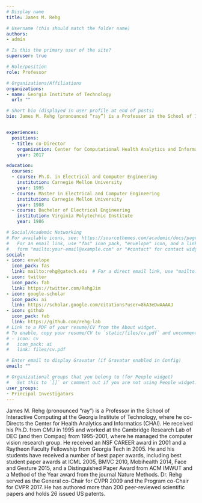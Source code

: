 ```yaml
---
# Display name
title: James M. Rehg

# Username (this should match the folder name)
authors:
- admin

# Is this the primary user of the site?
superuser: true

# Role/position
role: Professor

# Organizations/Affiliations
organizations:
- name: Georgia Institute of Technology
  url: ""

# Short bio (displayed in user profile at end of posts)
bio: James M. Rehg (pronounced “ray”) is a Professor in the School of Interactive Computing at the Georgia Institute of Technology, where he co-Directs the Center for Health Analytics and Informatics (CHAI). He received his Ph.D. from CMU in 1995 and worked at the Cambridge Research Lab of DEC (and then Compaq) from 1995-2001, where he managed the computer vision research group. He received an NSF CAREER award in 2001 and a Raytheon Faculty Fellowship from Georgia Tech in 2005. He and his students have received a number of best paper awards, including best student paper awards at ICML 2005, BMVC 2010, Mobihealth 2014, Face and Gesture 2015, and a Distinguished Paper Award from ACM IMWUT and a Method of the Year award from the journal Nature Methods. Dr. Rehg served as the General co-Chair for CVPR 2009 and the Program co-Chair for CVPR 2017. He has authored more than 200 peer-reviewed scientific papers and holds 26 issued US patents.


experiences:
  positions:
  - title: co-Director
    organization: Center for Computational Health Analytics and Informatics, Georgia Institute of Technology
    year: 2017

education:
  courses:
  - course: Ph.D. in Electrical and Computer Engineering
    institution: Carnegie Mellon University
    year: 1995
  - course: Master in Electrical and Computer Engineering
    institution: Carnegie Mellon University
    year: 1988
  - course: Bachelor of Electrical Engineering
    institution: Virginia Polytechnic Institute
    year: 1986

# Social/Academic Networking
# For available icons, see: https://sourcethemes.com/academic/docs/page-builder/#icons
#   For an email link, use "fas" icon pack, "envelope" icon, and a link in the
#   form "mailto:your-email@example.com" or "#contact" for contact widget.
social:
- icon: envelope
  icon_pack: fas
  link: mailto:rehg@gatech.edu  # For a direct email link, use "mailto:test@example.org"., or '#contact'
- icon: twitter
  icon_pack: fab
  link: https://twitter.com/RehgJim
- icon: google-scholar
  icon_pack: ai
  link: https://scholar.google.com/citations?user=8kA3eDwAAAAJ
- icon: github
  icon_pack: fab
  link: https://github.com/rehg-lab
# Link to a PDF of your resume/CV from the About widget.
# To enable, copy your resume/CV to `static/files/cv.pdf` and uncomment the lines below.
# - icon: cv
#   icon_pack: ai
#   link: files/cv.pdf

# Enter email to display Gravatar (if Gravatar enabled in Config)
email: ""

# Organizational groups that you belong to (for People widget)
#   Set this to `[]` or comment out if you are not using People widget.
user_groups:
- Principal Investigators
---
```


James M. Rehg (pronounced “ray”) is a Professor in the School of Interactive Computing at the Georgia Institute of Technology, where he co-Directs the Center for Health Analytics and Informatics (CHAI). He received his Ph.D. from CMU in 1995 and worked at the Cambridge Research Lab of DEC (and then Compaq) from 1995-2001, where he managed the computer vision research group. He received an NSF CAREER award in 2001 and a Raytheon Faculty Fellowship from Georgia Tech in 2005. He and his students have received a number of best paper awards, including best student paper awards at ICML 2005, BMVC 2010, Mobihealth 2014, Face and Gesture 2015, and a Distinguished Paper Award from ACM IMWUT and a Method of the Year award from the journal Nature Methods. Dr. Rehg served as the General co-Chair for CVPR 2009 and the Program co-Chair for CVPR 2017. He has authored more than 200 peer-reviewed scientific papers and holds 26 issued US patents.


